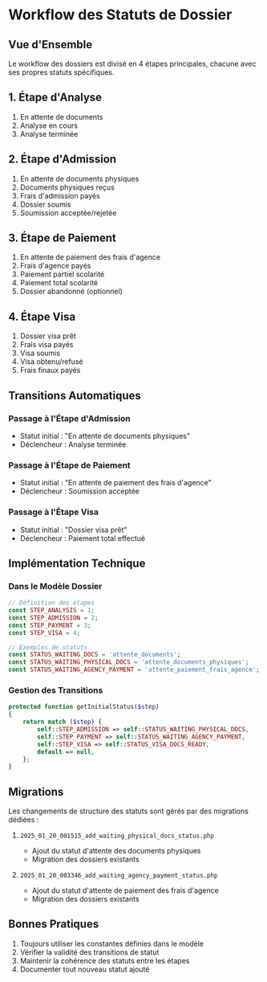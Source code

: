 # Workflow des Statuts de Dossier

## Vue d'Ensemble
Le workflow des dossiers est divisé en 4 étapes principales, chacune avec ses propres statuts spécifiques.

## 1. Étape d'Analyse
1. En attente de documents
2. Analyse en cours
3. Analyse terminée

## 2. Étape d'Admission
1. En attente de documents physiques
2. Documents physiques reçus
3. Frais d'admission payés
4. Dossier soumis
5. Soumission acceptée/rejetée

## 3. Étape de Paiement
1. En attente de paiement des frais d'agence
2. Frais d'agence payés
3. Paiement partiel scolarité
4. Paiement total scolarité
5. Dossier abandonné (optionnel)

## 4. Étape Visa
1. Dossier visa prêt
2. Frais visa payés
3. Visa soumis
4. Visa obtenu/refusé
5. Frais finaux payés

## Transitions Automatiques

### Passage à l'Étape d'Admission
- Statut initial : "En attente de documents physiques"
- Déclencheur : Analyse terminée

### Passage à l'Étape de Paiement
- Statut initial : "En attente de paiement des frais d'agence"
- Déclencheur : Soumission acceptée

### Passage à l'Étape Visa
- Statut initial : "Dossier visa prêt"
- Déclencheur : Paiement total effectué

## Implémentation Technique

### Dans le Modèle Dossier
```php
// Définition des étapes
const STEP_ANALYSIS = 1;
const STEP_ADMISSION = 2;
const STEP_PAYMENT = 3;
const STEP_VISA = 4;

// Exemples de statuts
const STATUS_WAITING_DOCS = 'attente_documents';
const STATUS_WAITING_PHYSICAL_DOCS = 'attente_documents_physiques';
const STATUS_WAITING_AGENCY_PAYMENT = 'attente_paiement_frais_agence';
```

### Gestion des Transitions
```php
protected function getInitialStatus($step)
{
    return match ($step) {
        self::STEP_ADMISSION => self::STATUS_WAITING_PHYSICAL_DOCS,
        self::STEP_PAYMENT => self::STATUS_WAITING_AGENCY_PAYMENT,
        self::STEP_VISA => self::STATUS_VISA_DOCS_READY,
        default => null,
    };
}
```

## Migrations
Les changements de structure des statuts sont gérés par des migrations dédiées :

1. `2025_01_20_001515_add_waiting_physical_docs_status.php`
   - Ajout du statut d'attente des documents physiques
   - Migration des dossiers existants

2. `2025_01_20_003346_add_waiting_agency_payment_status.php`
   - Ajout du statut d'attente de paiement des frais d'agence
   - Migration des dossiers existants

## Bonnes Pratiques
1. Toujours utiliser les constantes définies dans le modèle
2. Vérifier la validité des transitions de statut
3. Maintenir la cohérence des statuts entre les étapes
4. Documenter tout nouveau statut ajouté
